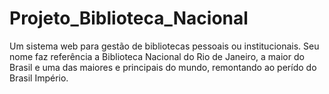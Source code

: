 # Projeto_Biblioteca_Nacional
Um sistema web para gestão de bibliotecas pessoais ou institucionais. Seu nome faz referência a Biblioteca Nacional do Rio de Janeiro, a maior do Brasil e uma das maiores e principais do mundo, remontando ao perído do Brasil Império.